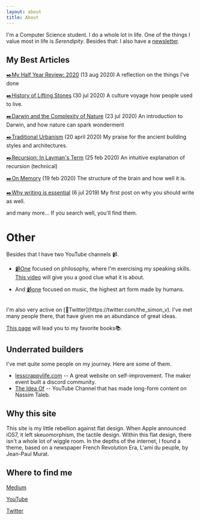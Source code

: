 ```yaml
---
layout: about
title: About
---
```


I'm a Computer Science student. I do a whole lot in life. One of the things I value most in life is *Serendipity*. Besides that: I also have a [newsletter](https://serendipityfdb.substack.com).

## My Best Articles

[✒️My Half Year Review: 2020](https://medium.com/@simonvervisch/my-half-year-review-2020-3647e0bb8709) (13 aug 2020) A reflection on the things I've done

[✒️History of Lifting Stones](https://medium.com/@simonvervisch/the-history-of-lifting-stones-1917b124558b) (30 jul 2020) A culture voyage how people used to live.

[✒️Darwin and the Complexity of Nature](https://medium.com/age-of-awareness/darwin-and-the-complexity-of-nature-a046c97e8967?source=friends_link&sk=87519a51d6fca6538728babf92e6d136) (23 jul 2020) An introduction to Darwin, and how nature can spark wonderment

[✒️Traditional Urbanism](https://medium.com/@simonvervisch/traditional-urbanism-f5837e2fc6da?source=friends_link&sk=f0f7c3c6ebf17464d07cb10b51cc3347) (20 april 2020) My praise for the ancient building styles and architectures. 

[✒️Recursion: In Layman's Term](https://levelup.gitconnected.com/recursion-in-laymans-terms-32100fe92c79?source=friends_link&sk=79669849c0602c70df3f7f21aa173c71) (25 feb 2020) An intuitive explanation of recursion (technical)

[✒️On Memory](https://medium.com/@simonvervisch/on-memory-89ef87943cd8) (19 feb 2020) The structure of the brain and how well it is.

[✒️Why writing is essential](https://medium.com/@simonvervisch/why-writing-is-essential-1-30-a00c92d5d2a3) (6 jul 2019) My first post on why you should write as well.

and many more... If you search well, you'll find them.


# Other
Besides that I have two YouTube channels 📹. 

* [📹One](https://www.youtube.com/channel/UC6b3v3nbePPfxl8yKGaIEgw) focused on philosophy, where I'm exercising my speaking skills.  [This video](https://youtu.be/elS-1r_OreM) will give you a good clue what it is about. 

* And [📹one](https://www.youtube.com/channel/UCzIFsSqzyZwm-YEDBvWlGPg) focused on music, the highest art form made by humans.

<br>
I'm also very active on [🦚Twitter](https://twitter.com/the_simon_v). I've met many people there, that have given me an abundance of great ideas. 

[This page](/books) will lead you to my favorite books📚.







## Underrated builders
I've met quite some people on my journey. Here are some of them.
* [lesscrappylife.com](http://lesscrappylife.com) -- A great website on self-improvement. The maker event built a discord community. 
* [The Idea Of](https://www.youtube.com/channel/UCJ9ETrebJG7WpXhqqGBrNgg) -- YouTube Channel that has made long-form content on Nassim Taleb. 

## Why this site
This site is my little rebellion against flat design. When Apple announced iOS7, it left skeuomorphism, the tactile design. Within this flat design, there isn't a whole lot of wiggle room. In the depths of the internet, I found a theme, based on a newspaper French Revolution Era, L'ami du peuple, by Jean-Paul Murat.

## Where to find me
[Medium](https://medium.com/@simonvervisch)

[YouTube](https://www.youtube.com/channel/UC6b3v3nbePPfxl8yKGaIEgw)

[Twitter](https://twitter.com/the_simon_v)

